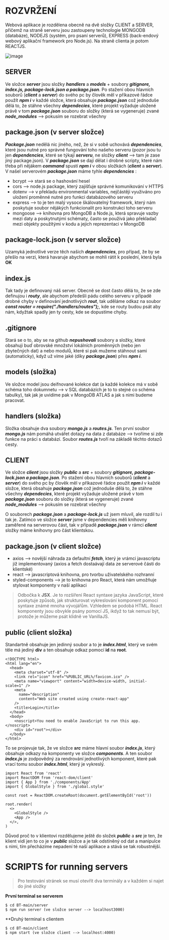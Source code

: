 # ROZVRŽENÍ

Webová aplikace je rozdělena obecně na dvě složky CLIENT a SERVER, přičemž na straně serveru jsou zastoupeny technologie MONGODB (databáze), NODEJS (systém, pro psaní serverů), EXPRESS (back-endový webový aplikační framework pro Node.js). Na straně clienta je potom REACTJS.

![image](https://user-images.githubusercontent.com/47132583/162705186-d9d711df-1f91-47f4-be53-a80b226c1728.png)

## SERVER

Ve složce __*server*__ jsou složky __*handlers*__ a __*models*__ + soubory __*gitignore, index.js, package-lock.json a package.json*__. Po stažení obou hlavních souborů (__*client*__ a __*server*__) do svého pc by člověk měl v příkazové řádce použít __*npm i*__ v každé složce, která obsahuje __*package.json*__ což jednoduše dělá to, že stáhne všechny __*dependecies*__, které projekt vyžaduje uložené právě v tom __*package.json*__ souboru do složky (která se vygeneruje) zvané __*node_modules*__ --> pokusím se rozebrat všechny

**package.json (v server složce)**
--

__*Package.json*__ nedělá nic jiného, než, že si v sobě uchovává __*dependencies*__, které jsou nutné pro správné fungování toho našeho serveru (pozor jsou tu jen  __*dependencies*__, které se týkají __*serveru*__, ne složky __*client*__ --> tam je zase jiný package.json). V __*package.json*__ se dají dělat i drobné scripty, které nám třeba při nějákem __*command*__ spustí __*npm i*__ v obou složkách (__*client*__ a __*server*__). V našel serverovém __*package.json*__ máme tyhle __*dependencies*__ :

* bcrypt --> stará se o hashování hesel
* cors --> node.js package, který zajišťuje správné komunikování v HTTPS
* dotenv --> v překladu environmental variables, nejčástěji využiváno pro uložení proměnné nutné pro funkci databázového serveru
* express --> to je ten malý vysoce škálovatelný framework, který nám poskytuje soubor nějákých funkcionalit pro konstrukci toho serveru
* mongoose --> knihovna pro MongoDB a Node.js, která spravuje vazby mezi daty a poskytnutými schématy, často se používá jako překladač mezi objekty použítými v kodu a jejich reprezentaci v MongoDB

**package-lock.json (v server složce)**
--

Uzamyká jednotlivé verze těch našich __*dependencies*__, pro případ, že by se přešlo na verzi, která havaruje abychom se mohli rátit k poslední, která byla __OK__

**index.js**
--

Tak tady je definovaný náš server. Obecně se dost často dělá to, že se zde definujou i __*routy*__, ale abychom předešli pádu celého serveru v případě drobné chyby v definování jednotlivých __*rout*__, tak uděláme odkaz na soubor __*const router = require("./handlers/routes");*__, kde se routy budou psát aby nám, kdyžtak spadly jen ty cesty, kde se dopustíme chyby.

**.gitignore**
--

Stará se o to, aby se na github __*nepushovali*__ soubory a složky, které obsahuji buď obrovské množství lokálních proměnných (nebo jen zbytečných dat) a nebo modulů, které si pak mužeme stáhnout sami (automaticky), když už víme jaké (díky __*package.json*__) přes __*npm i*__.

**models (složka)**
--

Ve složce model jsou deifnované kolekce dat (a každé kolekce má v sobě schéma toho dokumnetu --> v SQL databázích je to to stejné co schéma tabulky), tak jak je uvidíme pak v MongoDB ATLAS a jak s nimi budeme pracovat.

**handlers (složka)**
--

Složka obsahuje dva soubory __*mongo.js*__ a __*routes.js*__. Ten první soubor __*mongo.js*__ nám pomáhá utvářet dotazy na data z databáze --> tvoříme si zde funkce na práci s databází. Soubor __*routes.js*__ tvoří na základě těchto dotazů cesty.

## CLIENT

Ve složce __*client*__ jsou složky __*public*__ a __*src*__ + soubory __*gitignore, package-lock.json a package.json*__. Po stažení obou hlavních souborů (__*client*__ a __*server*__) do svého pc by člověk měl v příkazové řádce použít __*npm i*__ v každé složce, která obsahuje __*package.json*__ což jednoduše dělá to, že stáhne všechny __*dependecies*__, které projekt vyžaduje uložené právě v tom __*package.json*__ souboru do složky (která se vygeneruje) zvané __*node_modules*__ --> pokusím se rozebrat všechny

O souborech __*package.json*__ a __*package-lock.js*__ už jsem mluvil, ale rozdil tu i tak je. Zatímco ve složce __*server*__ jsme v dependencies měli knihovny zaměřené na serverovou část, tak v případě __*package.json*__ v rámci __*client*__ složky máme knihovny pro část klientskou.

**package.json (v client složce)**
--

* axios --> novější náhrada za defaultní __*fetch*__, který je vrámci javascriptu již implementovaný (axios a fetch dostaávají data ze serverové části do klientské)
* react --> javascriptová knihovna, pro tvorbu uživatelského rozhranní
* styled-components --> je to knihovna pro React, která nám umožňuje stylovat komponenty v naší aplikaci

> Odbočka k __JSX__. Je to rozšíření React syntaxe jazyka JavaScript, které poskytuje způsob, jak strukturovat vykreslování komponent pomocí syntaxe známé mnoha vývojářům. Vzhledem se podobá HTML. React komponenty jsou obvykle psány pomocí JS, ikdyž to tak nemusí být, protože je můžeme psát klidně ve VanillaJS. 

**public (client složka)**
--
 
 Standartně obsahuje jen jedinný soubor a to je __*index.html*__, který ve svém těle má jediný __div__ a ten obsahuje odkaz pomocí __id__ na __root__.
 
    <!DOCTYPE html>
    <html lang="en">
      <head>
        <meta charset="utf-8" />
        <link rel="icon" href="%PUBLIC_URL%/favicon.ico" />
        <meta name="viewport" content="width=device-width, initial-scale=1" />
        <meta
          name="description"
          content="Web site created using create-react-app"
        />
        <title>Login</title>
      </head>
      <body>
        <noscript>You need to enable JavaScript to run this app.</noscript>
        <div id="root"></div>
      </body>
    </html>
 
 To se projevuje tak, že ve složce __*src*__ máme hlavní soubor __*index.js*__, který obsahuje odkazy na komponenty ve složce __*components*__. A ten soubor __*index.js*__ je zodpovědný za rendrování jednotlivých komponent, které pak vrací tomu soubor __*index.html*__, který je vykreslý. 
 
    import React from 'react'
    import ReactDOM from 'react-dom/client'
    import { App } from './components/App'
    import { GlobalStyle } from './global.style'

    const root = ReactDOM.createRoot(document.getElementById('root'))

    root.render(
      <>
        <GlobalStyle />
        <App />
      </>,
    )
    
Důvod proč to v klientovi rozdělujeme ještě do složek __*public*__ a __*src*__ je ten, že klient vidí jen to co je v __*public*__ složce a je tak odstíněný od dat a manipulce s nimi, tím přecházíme nepadení té naší aplikace a stává se tak robustnější.
 
# SCRIPTS for running servers

> Pro testování stránek se musí otevřít dva terminály a v každém si najet do jiné složky

**První terminal se serverem**

    $ cd BT-main/server
    $ npm run server (ve složce server --> localhost3000)
    
**Druhý terminal s clientem

    $ cd BT-main/client
    $ npm start (ve složce client --> localhost:4000)

